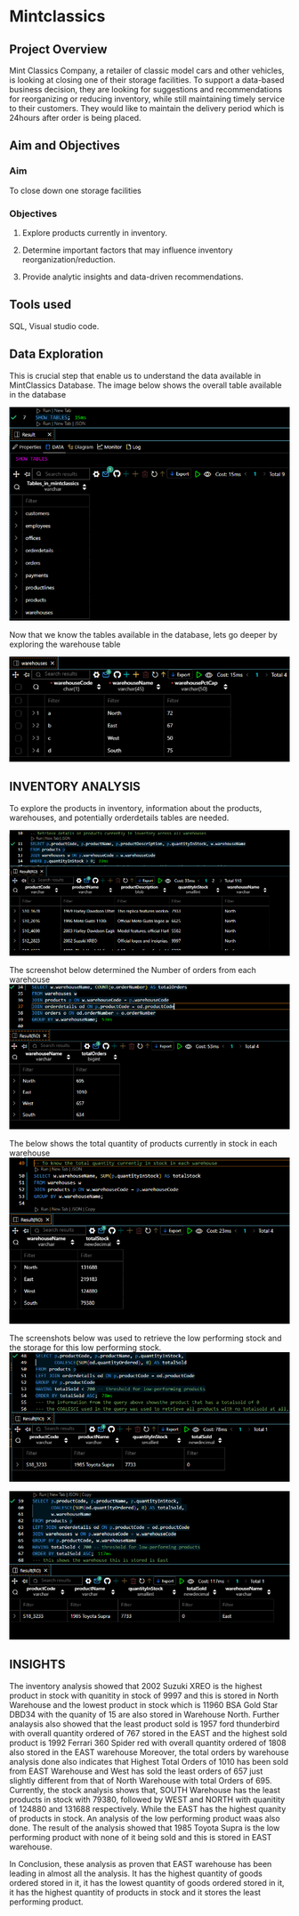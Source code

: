 # Mintclassics
## Project Overview
Mint Classics Company, a retailer of classic model cars and other vehicles, is looking at closing one of their storage facilities. 
To support a data-based business decision, they are looking for suggestions and recommendations for reorganizing or reducing inventory, while still maintaining timely service to their customers. They would like to maintain the delivery period which is 24hours after order is being placed.
## Aim and Objectives
### Aim 
To close down one storage facilities
### Objectives
1. Explore products currently in inventory.

2. Determine important factors that may influence inventory reorganization/reduction.

3. Provide analytic insights and data-driven recommendations.
## Tools used 
SQL, Visual studio code.
## Data Exploration
This is crucial step that enable us to understand the data available in MintClassics Database. 
The image below shows the overall table available in the database 

![Screenshot](Tables.PNG)

Now that we know the tables available in the database, lets go deeper by exploring the warehouse table 

![Screenshot](Warehouses.PNG)

## INVENTORY ANALYSIS
To explore the products in inventory, information about the products, warehouses, and potentially orderdetails tables are needed. 

![Screenshot](InventoryAnalysis.PNG)

The screenshot below determined the Number of orders from each warehouse
![Screenshot](OrdersPerWarehouse2.PNG)

The below shows the total quantity of products currently in stock in each warehouse
![Screenshot](TotalInStockByWarehouse.PNG)

The screenshots below was used to retrieve the low performing stock and the storage for this low performing stock.
![Screenshot](LowPerformingStock.PNG)

![Screenshot](StorageForLPS.PNG)

## INSIGHTS
The inventory analysis showed that 2002 Suzuki XREO is the highest product in stock with quanitity in stock of 9997 and 
this is stored in North Warehouse  and the lowest product in stock which is 11960 BSA Gold Star DBD34 with the quanity of 15 are also stored in Warehouse North. 
Further analaysis also showed that the least product sold is 1957 ford thunderbird with overall quantity ordered of 767 stored in the EAST and the highest sold product is 1992 Ferrari 360 Spider red with overall quantity ordered of 1808 also stored in the EAST warehouse
Moreover, the total orders by warehouse analysis done also indicates that Highest Total Orders of 1010 has been sold from EAST Warehouse and West has sold the least orders of 657 just slightly different from that of North Warehouse with total Orders of 695. 
Currently, the stock analysis shows that, SOUTH Warehouse has the least products in stock with 79380, followed by WEST and NORTH with quanitity of 124880 and 131688 respectively. While the EAST has the highest quanity of products in stock. 
An analysis of the low performing product waas also done. The result of the analysis showed that 1985 Toyota Supra is the low performing product with none of it being sold and this is stored in EAST warehouse.

In Conclusion, these analysis as proven that EAST warehouse has been leading in almost all the analysis. It has the highest quantity of goods ordered stored in it, it has the lowest quantity of goods ordered stored in it, it has the highest quantity of products in stock and it stores the least performing product. 
